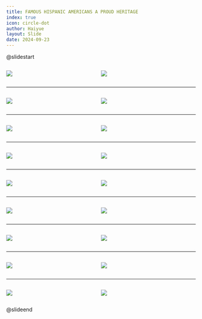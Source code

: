 ```yaml
---
title: FAMOUS HISPANIC AMERICANS A PROUD HERITAGE
index: true
icon: circle-dot
author: Haiyue
layout: Slide
date: 2024-09-23
---
```

 
@slidestart

<div style="display:flex">
<div style="flex:1">

![](https://raw.githubusercontent.com/yclord/reading/refs/heads/master/english/Level-X/FAMOUS%20HISPANIC%20AMERICANS%20A%20PROUD%20HERITAGE/001.webp)
</div>
<div style="flex:1">

![](https://raw.githubusercontent.com/yclord/reading/refs/heads/master/english/Level-X/FAMOUS%20HISPANIC%20AMERICANS%20A%20PROUD%20HERITAGE/002.webp)
</div>
</div>

---

<div style="display:flex">
<div style="flex:1">

![](https://raw.githubusercontent.com/yclord/reading/refs/heads/master/english/Level-X/FAMOUS%20HISPANIC%20AMERICANS%20A%20PROUD%20HERITAGE/003.webp)
</div>
<div style="flex:1">

![](https://raw.githubusercontent.com/yclord/reading/refs/heads/master/english/Level-X/FAMOUS%20HISPANIC%20AMERICANS%20A%20PROUD%20HERITAGE/004.webp)
</div>
</div>

---

<div style="display:flex">
<div style="flex:1">

![](https://raw.githubusercontent.com/yclord/reading/refs/heads/master/english/Level-X/FAMOUS%20HISPANIC%20AMERICANS%20A%20PROUD%20HERITAGE/005.webp)
</div>
<div style="flex:1">

![](https://raw.githubusercontent.com/yclord/reading/refs/heads/master/english/Level-X/FAMOUS%20HISPANIC%20AMERICANS%20A%20PROUD%20HERITAGE/006.webp)
</div>
</div>

---

<div style="display:flex">
<div style="flex:1">

![](https://raw.githubusercontent.com/yclord/reading/refs/heads/master/english/Level-X/FAMOUS%20HISPANIC%20AMERICANS%20A%20PROUD%20HERITAGE/007.webp)
</div>
<div style="flex:1">

![](https://raw.githubusercontent.com/yclord/reading/refs/heads/master/english/Level-X/FAMOUS%20HISPANIC%20AMERICANS%20A%20PROUD%20HERITAGE/008.webp)
</div>
</div>

---

<div style="display:flex">
<div style="flex:1">

![](https://raw.githubusercontent.com/yclord/reading/refs/heads/master/english/Level-X/FAMOUS%20HISPANIC%20AMERICANS%20A%20PROUD%20HERITAGE/009.webp)
</div>
<div style="flex:1">

![](https://raw.githubusercontent.com/yclord/reading/refs/heads/master/english/Level-X/FAMOUS%20HISPANIC%20AMERICANS%20A%20PROUD%20HERITAGE/010.webp)
</div>
</div>

---

<div style="display:flex">
<div style="flex:1">

![](https://raw.githubusercontent.com/yclord/reading/refs/heads/master/english/Level-X/FAMOUS%20HISPANIC%20AMERICANS%20A%20PROUD%20HERITAGE/011.webp)
</div>
<div style="flex:1">

![](https://raw.githubusercontent.com/yclord/reading/refs/heads/master/english/Level-X/FAMOUS%20HISPANIC%20AMERICANS%20A%20PROUD%20HERITAGE/012.webp)
</div>
</div>

---

<div style="display:flex">
<div style="flex:1">

![](https://raw.githubusercontent.com/yclord/reading/refs/heads/master/english/Level-X/FAMOUS%20HISPANIC%20AMERICANS%20A%20PROUD%20HERITAGE/013.webp)
</div>
<div style="flex:1">

![](https://raw.githubusercontent.com/yclord/reading/refs/heads/master/english/Level-X/FAMOUS%20HISPANIC%20AMERICANS%20A%20PROUD%20HERITAGE/014.webp)
</div>
</div>

---

<div style="display:flex">
<div style="flex:1">

![](https://raw.githubusercontent.com/yclord/reading/refs/heads/master/english/Level-X/FAMOUS%20HISPANIC%20AMERICANS%20A%20PROUD%20HERITAGE/015.webp)
</div>
<div style="flex:1">

![](https://raw.githubusercontent.com/yclord/reading/refs/heads/master/english/Level-X/FAMOUS%20HISPANIC%20AMERICANS%20A%20PROUD%20HERITAGE/016.webp)
</div>
</div>

---

<div style="display:flex">
<div style="flex:1">

![](https://raw.githubusercontent.com/yclord/reading/refs/heads/master/english/Level-X/FAMOUS%20HISPANIC%20AMERICANS%20A%20PROUD%20HERITAGE/017.webp)
</div>
<div style="flex:1">

![](https://raw.githubusercontent.com/yclord/reading/refs/heads/master/english/Level-X/FAMOUS%20HISPANIC%20AMERICANS%20A%20PROUD%20HERITAGE/018.webp)
</div>
</div>

@slideend